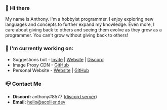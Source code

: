 ### 👋 Hi there
My name is Anthony. I'm a hobbyist programmer. I enjoy exploring new languages and concepts to further expand my knowledge. Even more, I care about giving back to others and seeing them evolve as they grow as a programmer. You can't grow without giving back to others!

### 🔭 I'm currently working on:  
- Suggestions bot - [Invite](https://suggestions.bot/invite) | [Website](https://suggestionsbot.com) | [Discord](https://discord.gg/suggestions)
- Image Proxy CDN - [GitHub](https://github.com/acollierr17/cdn)
- Personal Website - [Website](https://acollier.dev) | [GitHub](https://github.com/acollierr17/acollier.dev)

### 📪 Contact Me
- **Discord:** anthony#8577 ([discord server](https://discord.gg/9dJjWkupDC))
- **Email:** [hello@acollier.dev](mailto:hello@acollier.dev)
